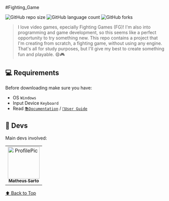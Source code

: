 #Fighting_Game

![GitHub repo size](https://img.shields.io/github/repo-size/MatheusSarto/WIN32-FG?style=for-the-badge)
![GitHub language count](https://img.shields.io/github/languages/count/MatheusSarto/WIN32-FG?style=for-the-badge)
![GitHub forks](https://img.shields.io/github/forks/MatheusSarto/WIN32-FG?style=social)

> I love video games, epecially Fighting Games (FG)! I'm also into programming and game development, so this seems like a perfect opportunity to try something new. This repo contains a project that I'm creating from scratch, a fighting game, without using any engine. That's all for study purposes, but I'll give my best to create something fun and playable. 😄🎮

## 💻 Requirements 

Before downloading make sure you have:
* OS `Windows`
* Input Device `Keyboard`
* Read [`📚Documentation`](Docs/DOCUMENTATION.md) / [`🙋User Guide`](Docs/USER_GUIDE.md)

## 🤝 Devs 

Main devs involved:

<table>
  <tr>
    <td align="center">
      <a href="https://github.com/MatheusSarto" target="_blank">
        <img src="https://github.com/MatheusSarto.png" width="100px;" alt="ProfilePic"/><br>
        <sub>
          <b>Matheus Sarto</b>
        </sub>
      </a>
    </td>
  </tr>
</table>


[⬆ Back to Top](#Fighting_Game)<br>
